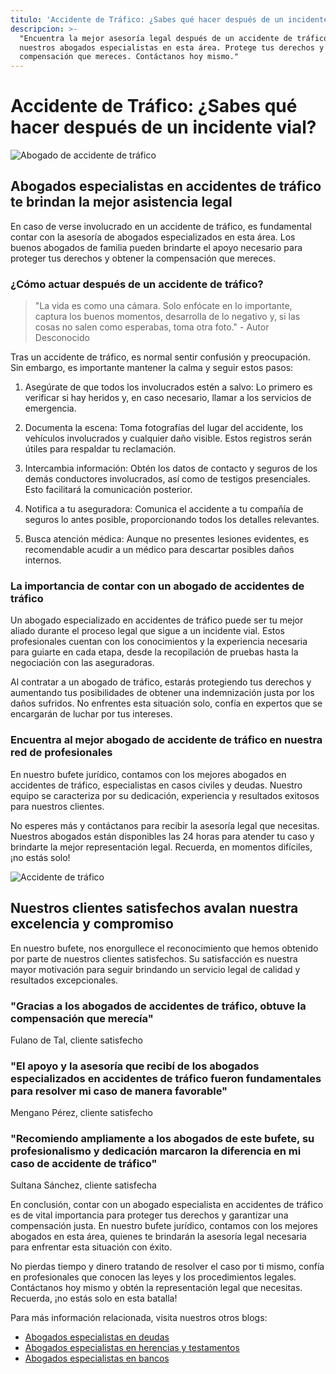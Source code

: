```yaml
---
titulo: 'Accidente de Tráfico: ¿Sabes qué hacer después de un incidente vial?'
descripcion: >-
  "Encuentra la mejor asesoría legal después de un accidente de tráfico con
  nuestros abogados especialistas en esta área. Protege tus derechos y obtén la
  compensación que mereces. Contáctanos hoy mismo."
---
```


# Accidente de Tráfico: ¿Sabes qué hacer después de un incidente vial?

![Abogado de accidente de tráfico](./img/abogado-accidente-trafico-2.webp)

## Abogados especialistas en accidentes de tráfico te brindan la mejor asistencia legal

En caso de verse involucrado en un accidente de tráfico, es fundamental contar con la asesoría de abogados especializados en esta área. Los buenos abogados de familia pueden brindarte el apoyo necesario para proteger tus derechos y obtener la compensación que mereces.

### ¿Cómo actuar después de un accidente de tráfico?

> "La vida es como una cámara. Solo enfócate en lo importante, captura los buenos momentos, desarrolla de lo negativo y, si las cosas no salen como esperabas, toma otra foto." - Autor Desconocido

Tras un accidente de tráfico, es normal sentir confusión y preocupación. Sin embargo, es importante mantener la calma y seguir estos pasos:

1. Asegúrate de que todos los involucrados estén a salvo: Lo primero es verificar si hay heridos y, en caso necesario, llamar a los servicios de emergencia.

2. Documenta la escena: Toma fotografías del lugar del accidente, los vehículos involucrados y cualquier daño visible. Estos registros serán útiles para respaldar tu reclamación.

3. Intercambia información: Obtén los datos de contacto y seguros de los demás conductores involucrados, así como de testigos presenciales. Esto facilitará la comunicación posterior.

4. Notifica a tu aseguradora: Comunica el accidente a tu compañía de seguros lo antes posible, proporcionando todos los detalles relevantes.

5. Busca atención médica: Aunque no presentes lesiones evidentes, es recomendable acudir a un médico para descartar posibles daños internos.

### La importancia de contar con un abogado de accidentes de tráfico

Un abogado especializado en accidentes de tráfico puede ser tu mejor aliado durante el proceso legal que sigue a un incidente vial. Estos profesionales cuentan con los conocimientos y la experiencia necesaria para guiarte en cada etapa, desde la recopilación de pruebas hasta la negociación con las aseguradoras.

Al contratar a un abogado de tráfico, estarás protegiendo tus derechos y aumentando tus posibilidades de obtener una indemnización justa por los daños sufridos. No enfrentes esta situación solo, confía en expertos que se encargarán de luchar por tus intereses.

### Encuentra al mejor abogado de accidente de tráfico en nuestra red de profesionales

En nuestro bufete jurídico, contamos con los mejores abogados en accidentes de tráfico, especialistas en casos civiles y deudas. Nuestro equipo se caracteriza por su dedicación, experiencia y resultados exitosos para nuestros clientes.

No esperes más y contáctanos para recibir la asesoría legal que necesitas. Nuestros abogados están disponibles las 24 horas para atender tu caso y brindarte la mejor representación legal. Recuerda, en momentos difíciles, ¡no estás solo!

![Accidente de tráfico](./img/abogado-accidente-trafico-1.webp)

## Nuestros clientes satisfechos avalan nuestra excelencia y compromiso

En nuestro bufete, nos enorgullece el reconocimiento que hemos obtenido por parte de nuestros clientes satisfechos. Su satisfacción es nuestra mayor motivación para seguir brindando un servicio legal de calidad y resultados excepcionales.

### "Gracias a los abogados de accidentes de tráfico, obtuve la compensación que merecía"

Fulano de Tal, cliente satisfecho

### "El apoyo y la asesoría que recibí de los abogados especializados en accidentes de tráfico fueron fundamentales para resolver mi caso de manera favorable"

Mengano Pérez, cliente satisfecho

### "Recomiendo ampliamente a los abogados de este bufete, su profesionalismo y dedicación marcaron la diferencia en mi caso de accidente de tráfico"

Sultana Sánchez, cliente satisfecha






En conclusión, contar con un abogado especialista en accidentes de tráfico es de vital importancia para proteger tus derechos y garantizar una compensación justa. En nuestro bufete jurídico, contamos con los mejores abogados en esta área, quienes te brindarán la asesoría legal necesaria para enfrentar esta situación con éxito.




No pierdas tiempo y dinero tratando de resolver el caso por ti mismo, confía en profesionales que conocen las leyes y los procedimientos legales. Contáctanos hoy mismo y obtén la representación legal que necesitas. Recuerda, ¡no estás solo en esta batalla!




Para más información relacionada, visita nuestros otros blogs:




- [Abogados especialistas en deudas](abogados-especialistas-en-deudas)
- [Abogados especialistas en herencias y testamentos](abogados-expertos-en-herencias-y-testamentos)
- [Abogados especialistas en bancos](abogados-especialistas-en-bancos)



